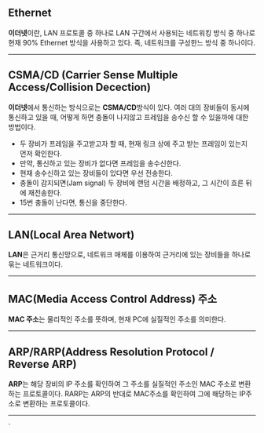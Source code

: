 ## **Ethernet**

**이더넷**이란, LAN 프로토콜 중 하나로 LAN 구간에서 사용되는 네트워킹 방식 중 하나로 현재 90% Ethernet 방식을 사용하고 있다. 즉, 네트워크를 구성한느 방식 중 하나이다.

<hr>

## **CSMA/CD (Carrier Sense Multiple Access/Collision Decection)**

**이더넷**에서 통신하는 방식으로는 **CSMA/CD**방식이 있다.
여러 대의 장비들이 동시에 통신하고 있을 때, 어떻게 하면 충돌이 나지않고 프레임을 송수신 할 수 있을까에 대한 방법이다.

- 두 장비가 프레임을 주고받고자 할 때, 현재 링크 상에 주고 받는 프레임이 있는지 먼저 확인한다.
- 만약, 통신하고 있는 장비가 없다면 프레임을 송수신한다.
- 현재 송수신하고 있는 장비들이 있다면 우선 전송한다.
- 충돌이 감지되면(Jam signal) 두 장비에 랜덤 시간을 배정하고, 그 시간이 흐른 뒤에 재전송한다.
- 15번 충돌이 난다면, 통신을 중단한다.

<hr>

## **LAN(Local Area Networt)**

**LAN**은 근거리 통신망으로, 네트워크 매체를 이용하여 근거리에 있는 장비들을 하나로 묶는 네트워크이다.

<hr>

## **MAC(Media Access Control Address) 주소**

**MAC 주소**는 물리적인 주소를 뜻하며, 현재 PC에 실질적인 주소를 의미한다.

<hr>

## **ARP/RARP(Address Resolution Protocol / Reverse ARP)**

**ARP**는 해당 장비의 IP 주소를 확인하여 그 주소를 실질적인 주소인 MAC 주소로 변환하는 프로토콜이다. RARP는 ARP의 반대로 MAC주소를 확인하여 그에 해당하는 IP주소로 변환하는 프로토콜이다.

<hr>
`

